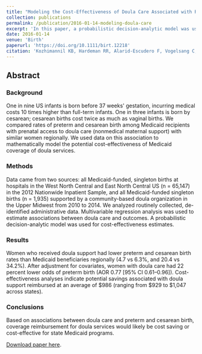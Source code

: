 ```yaml
---
title: "Modeling the Cost-Effectiveness of Doula Care Associated with Reductions in Preterm Birth and Cesarean Delivery"
collection: publications
permalink: /publication/2016-01-14-modeling-doula-care
excerpt: 'In this paper, a probabilistic decision-analytic model was used to estimate the cost-effectiveness of Medicaid coverage of doula services. Cost-effectiveness analyses indicate potential savings associated with doula support reimbursed at an average of <span>&#36;</span>986.'
date: 2016-01-14
venue: 'Birth'
paperurl: 'https://doi.org/10.1111/birt.12218'
citation: 'Kozhimannil KB, Hardeman RR, Alarid-Escudero F, Vogelsang C, Blauer-Peterson C, Howell EA. Modeling the cost-effectiveness of doula care for reducing preterm birth and cesarean delivery. Birth. 2016;43(1):20-27.'
---
```


## Abstract
### Background
One in nine US infants is born before 37 weeks' gestation, incurring medical costs 10 times higher than full-term infants. One in three infants is born by cesarean; cesarean births cost twice as much as vaginal births. We compared rates of preterm and cesarean birth among Medicaid recipients with prenatal access to doula care (nonmedical maternal support) with similar women regionally. We used data on this association to mathematically model the potential cost-effectiveness of Medicaid coverage of doula services.

### Methods
Data came from two sources: all Medicaid-funded, singleton births at hospitals in the West North Central and East North Central US (n = 65,147) in the 2012 Nationwide Inpatient Sample, and all Medicaid-funded singleton births (n = 1,935) supported by a community-based doula organization in the Upper Midwest from 2010 to 2014. We analyzed routinely collected, de-identified administrative data. Multivariable regression analysis was used to estimate associations between doula care and outcomes. A probabilistic decision-analytic model was used for cost-effectiveness estimates.

### Results
Women who received doula support had lower preterm and cesarean birth rates than Medicaid beneficiaries regionally (4.7 vs 6.3%, and 20.4 vs 34.2%). After adjustment for covariates, women with doula care had 22 percent lower odds of preterm birth (AOR 0.77 [95% CI 0.61–0.96]). Cost-effectiveness analyses indicate potential savings associated with doula support reimbursed at an average of <span>&#36;</span>986 (ranging from <span>&#36;</span>929 to <span>&#36;</span>1,047 across states).

### Conclusions
Based on associations between doula care and preterm and cesarean birth, coverage reimbursement for doula services would likely be cost saving or cost-effective for state Medicaid programs.

[Download paper here](https://doi.org/10.1111/birt.12218).